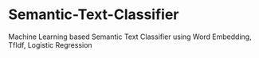 # Semantic-Text-Classifier
Machine Learning based Semantic Text Classifier using Word Embedding, TfIdf, Logistic Regression
